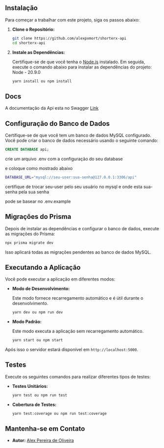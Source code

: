 

## Instalação

Para começar a trabalhar com este projeto, siga os passos abaixo:

1. **Clone o Repositório:**

   ```bash
   git clone https://github.com/alexpxmort/shorterx-api
   cd shorterx-api
   ```

2. **Instale as Dependências:**

   Certifique-se de que você tenha o [Node.js](https://nodejs.org/pt/blog/release/v20.9.0) instalado. Em seguida, execute o comando abaixo para instalar as dependências do projeto:
   Node - 20.9.0

   ```bash
   yarn install ou npm install
   ```

## Docs

A documentação da Api esta no Swagger [Link](http://localhost:5000/api/docs)

## Configuração do Banco de Dados

Certifique-se de que você tem um banco de dados MySQL configurado. Você pode criar o banco de dados necessário usando o seguinte comando:

```sql
CREATE DATABASE api;
```

crie um arquivo .env com a configuração do seu database

e coloque como mostrado abaixo

```bash
DATABASE_URL="mysql://seu-user:sua-senha@127.0.0.1:3306/api"
```

certifique de trocar seu-user pelo seu usuário no mysql e onde esta sua-senha
pela sua senha

pode se basear no .env.example

## Migrações do Prisma

Depois de instalar as dependências e configurar o banco de dados, execute as migrações do Prisma:

```bash
npx prisma migrate dev
```

Isso aplicará todas as migrações pendentes ao banco de dados MySQL.

## Executando a Aplicação

Você pode executar a aplicação em diferentes modos:

- **Modo de Desenvolvimento:**

  Este modo fornece recarregamento automático e é útil durante o desenvolvimento.

  ```bash
  yarn dev ou npm run dev
  ```


- **Modo Padrão:**

  Este modo executa a aplicação sem recarregamento automático.

  ```bash
  yarn start ou npm start
  ```

Após isso o servidor estará disponível em `http://localhost:5000`.

## Testes

Execute os seguintes comandos para realizar diferentes tipos de testes:

- **Testes Unitários:**

  ```bash
  yarn test ou npm run test
  ```

- **Cobertura de Testes:**

  ```bash
  yarn test:coverage ou npm run test:coverage
  ```

## Mantenha-se em Contato

- **Autor:** [Alex Pereira de Oliveira](https://www.linkedin.com/in/alex-pereira-de-oliveira-628245160/)

